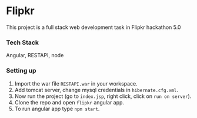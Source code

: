 # Flipkr
This project is a full stack web development task in Flipkr hackathon 5.0

### Tech Stack

Angular, RESTAPI, node

### Setting up

1. Import the war file `RESTAPI.war` in your workspace.
2. Add tomcat server, change mysql credentials in `hibernate.cfg.xml`.
3. Now run the project (go to `index.jsp`, right click, click on `run on server`).
4. Clone the repo and open `flipkr` angular app.
5. To run angular app type `npm start`.
